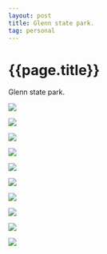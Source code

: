 ```yaml
---
layout: post
title: Glenn state park.
tag: personal
--- 
```




 {{page.title}}
======================================================




<p><p>Glenn state park.</p></p><p></p><img src="http://31.media.tumblr.com/1fdad134683ab1ef6ff66233d8da3a5e/tumblr_ndnr0aaRBp1rpvtsjo1_1280.jpg"><p></p><img src="http://33.media.tumblr.com/de3df205279f3907974e7752a594e81a/tumblr_ndnr0aaRBp1rpvtsjo2_1280.jpg"><p></p><img src="http://31.media.tumblr.com/d7a344c2c88967bedf8ab71ac8e0922e/tumblr_ndnr0aaRBp1rpvtsjo3_1280.jpg"><p></p><img src="http://33.media.tumblr.com/53a8b5405099d66d58bc046bd1cdcd3c/tumblr_ndnr0aaRBp1rpvtsjo4_1280.jpg"><p></p><img src="http://33.media.tumblr.com/2a4697abae15796a3b9ac24347577696/tumblr_ndnr0aaRBp1rpvtsjo5_1280.jpg"><p></p><img src="http://33.media.tumblr.com/8a8c7f040a60b1c8f2c16f0ca2a8f02d/tumblr_ndnr0aaRBp1rpvtsjo6_1280.jpg"><p></p><img src="http://33.media.tumblr.com/f797c3c50b852a961a669290b7f38d44/tumblr_ndnr0aaRBp1rpvtsjo7_1280.jpg"><p></p><img src="http://38.media.tumblr.com/a5cf93379c4623e387e7570c275ead9d/tumblr_ndnr0aaRBp1rpvtsjo8_1280.jpg"><p></p><img src="http://38.media.tumblr.com/7ee9531afcdbcb403c90cd2e6a132810/tumblr_ndnr0aaRBp1rpvtsjo9_1280.jpg"><p></p><img src="http://38.media.tumblr.com/3c2dfb5d10781412264ba807c51de872/tumblr_ndnr0aaRBp1rpvtsjo10_1280.jpg">